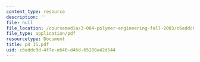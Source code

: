 ```yaml
---
content_type: resource
description: ''
file: null
file_location: /coursemedia/3-064-polymer-engineering-fall-2003/c6eddc0d4f7ee640d46d65180a42d544_p4_15.pdf
file_type: application/pdf
resourcetype: Document
title: p4_15.pdf
uid: c6eddc0d-4f7e-e640-d46d-65180a42d544
---
```


